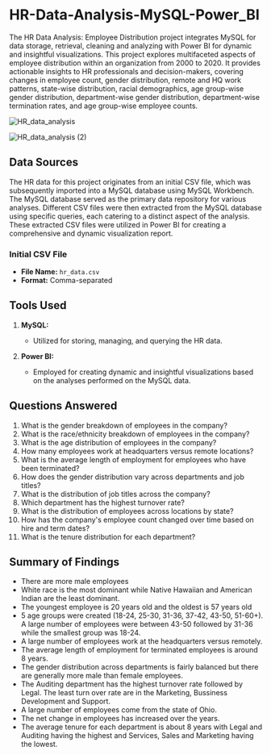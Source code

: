 # HR-Data-Analysis-MySQL-Power_BI

The HR Data Analysis: Employee Distribution project integrates MySQL for data storage, retrieval, cleaning and analyzing with Power BI for dynamic and insightful visualizations. This project explores multifaceted aspects of employee distribution within an organization from 2000 to 2020. It provides actionable insights to HR professionals and decision-makers, covering changes in employee count, gender distribution, remote and HQ work patterns, state-wise distribution, racial demographics, age group-wise gender distribution, department-wise gender distribution, department-wise termination rates, and age group-wise employee counts.


![HR_data_analysis](https://github.com/Krunal-4498/HR-Data-Analysis-MySQL-Power_BI/assets/134350505/b93aa8ab-20b4-4a89-8f79-535fa05e7f05)


![HR_data_analysis (2)](https://github.com/Krunal-4498/HR-Data-Analysis-MySQL-Power_BI/assets/134350505/1adb83bf-6735-4c45-86cc-3ed6a5d38ef5)



## Data Sources

The HR data for this project originates from an initial CSV file, which was subsequently imported into a MySQL database using MySQL Workbench. 
The MySQL database served as the primary data repository for various analyses. Different CSV files were then extracted from the MySQL database using specific queries, each catering to a distinct aspect of the analysis. These extracted CSV files were utilized in Power BI for creating a comprehensive and dynamic visualization report.

### Initial CSV File

- **File Name:** `hr_data.csv`
- **Format:** Comma-separated

## Tools Used

1. **MySQL:**
   - Utilized for storing, managing, and querying the HR data.

2. **Power BI:**
   - Employed for creating dynamic and insightful visualizations based on the analyses performed on the MySQL data.



## Questions Answered

1. What is the gender breakdown of employees in the company?
2. What is the race/ethnicity breakdown of employees in the company?
3. What is the age distribution of employees in the company?
4. How many employees work at headquarters versus remote locations?
5. What is the average length of employment for employees who have been terminated?
6. How does the gender distribution vary across departments and job titles?
7. What is the distribution of job titles across the company?
8. Which department has the highest turnover rate?
9. What is the distribution of employees across locations by state?
10. How has the company's employee count changed over time based on hire and term dates?
11. What is the tenure distribution for each department?

## Summary of Findings
 - There are more male employees
 - White race is the most dominant while Native Hawaiian and American Indian are the least dominant.
 - The youngest employee is 20 years old and the oldest is 57 years old
 - 5 age groups were created (18-24, 25-30, 31-36, 37-42, 43-50, 51-60+). A large number of employees were between 43-50 followed by 31-36 while the smallest group was 18-24.
 - A large number of employees work at the headquarters versus remotely.
 - The average length of employment for terminated employees is around 8 years.
 - The gender distribution across departments is fairly balanced but there are generally more male than female employees.
 - The Auditing department has the highest turnover rate followed by Legal. The least turn over rate are in the Marketing, Bussiness Development and Support.
 - A large number of employees come from the state of Ohio.
 - The net change in employees has increased over the years.
- The average tenure for each department is about 8 years with Legal and Auditing having the highest and Services, Sales and Marketing having the lowest.
